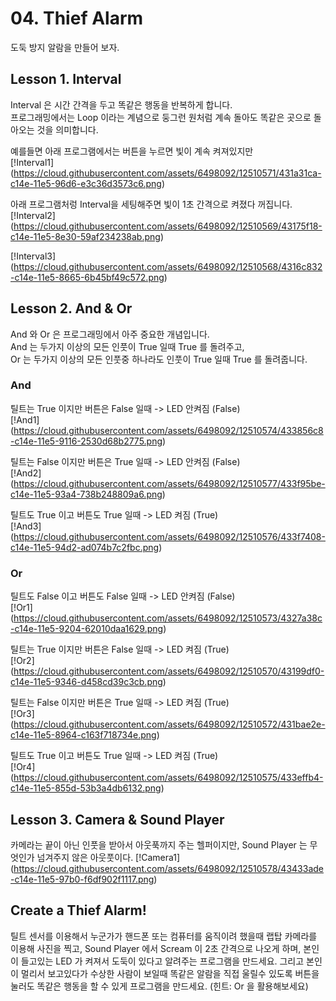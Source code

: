 # 04. Thief Alarm

도둑 방지 알람을 만들어 보자.

## Lesson 1. Interval

Interval 은 시간 간격을 두고 똑같은 행동을 반복하게 합니다.  
프로그래밍에서는 Loop 이라는 계념으로 둥그런 원처럼 계속 돌아도 똑같은 곳으로 돌아오는 것을 의미합니다.

예를들면 아래 프로그램에서는 버튼을 누르면 빛이 계속 켜져있지만  
[!Interval1] (https://cloud.githubusercontent.com/assets/6498092/12510571/431a31ca-c14e-11e5-96d6-e3c36d3573c6.png)

아래 프로그램처렁 Interval을 세팅해주면 빛이 1초 간격으로 켜졌다 꺼집니다.  
[!Interval2] (https://cloud.githubusercontent.com/assets/6498092/12510569/43175f18-c14e-11e5-8e30-59af234238ab.png)

[!Interval3] (https://cloud.githubusercontent.com/assets/6498092/12510568/4316c832-c14e-11e5-8665-6b45bf49c572.png)


## Lesson 2. And & Or

And 와 Or 은 프로그래밍에서 아주 중요한 개념입니다.  
And 는 두가지 이상의 모든 인풋이 True 일때 True 를 돌려주고,  
Or 는 두가지 이상의 모든 인풋중 하나라도 인풋이 True 일때 True 를 돌려줍니다.

### And

틸트는 True 이지만 버튼은 False 일때 -> LED 안켜짐 (False)  
[!And1] (https://cloud.githubusercontent.com/assets/6498092/12510574/433856c8-c14e-11e5-9116-2530d68b2775.png)

틸트는 False 이지만 버튼은 True 일때 -> LED 안켜짐 (False)  
[!And2] (https://cloud.githubusercontent.com/assets/6498092/12510577/433f95be-c14e-11e5-93a4-738b248809a6.png)

틸트도 True 이고 버튼도 True 일때 -> LED 켜짐 (True)  
[!And3] (https://cloud.githubusercontent.com/assets/6498092/12510576/433f7408-c14e-11e5-94d2-ad074b7c2fbc.png)


### Or

틸트도 False 이고 버튼도 False 일때 -> LED 안켜짐 (False)  
[!Or1] (https://cloud.githubusercontent.com/assets/6498092/12510573/4327a38c-c14e-11e5-9204-62010daa1629.png)

틸트는 True 이지만 버튼은 False 일때 -> LED 켜짐 (True)  
[!Or2] (https://cloud.githubusercontent.com/assets/6498092/12510570/43199df0-c14e-11e5-9346-d458cd39c3cb.png)

틸트는 False 이지만 버튼은 True 일때 -> LED 켜짐 (True)  
[!Or3] (https://cloud.githubusercontent.com/assets/6498092/12510572/431bae2e-c14e-11e5-8964-c163f718734e.png)

틸트도 True 이고 버튼도 True 일때 -> LED 켜짐 (True)  
[!Or4] (https://cloud.githubusercontent.com/assets/6498092/12510575/433effb4-c14e-11e5-855d-53b3a4db6132.png)

## Lesson 3. Camera & Sound Player

카메라는 끝이 아닌 인풋을 받아서 아웃푹까지 주는 헬퍼이지만, Sound Player 는 무엇인가 넘겨주지 않은 아웃풋이다.
[!Camera1] (https://cloud.githubusercontent.com/assets/6498092/12510578/43433ade-c14e-11e5-97b0-f6df902f1117.png)

## Create a Thief Alarm!

틸트 센서를 이용해서 누군가가 핸드폰 또는 컴퓨터를 움직이려 했을때 랩탑 카메라를 이용해 사진을 찍고, Sound Player 에서 Scream
이 2초 간격으로 나오게 하며, 본인이 들고있는 LED 가 켜져서 도둑이 있다고 알려주는 프로그램을 만드세요. 그리고
본인이 멀리서 보고있다가 수상한 사람이 보일때 똑같은 알람을 직접 울릴수 있도록 버튼을 눌러도 똑같은 행동을 할 수 있게 
프로그램을 만드세요. (힌트: Or 을 활용해보세요)
